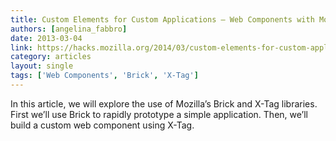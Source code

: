 ```yaml
---
title: Custom Elements for Custom Applications – Web Components with Mozilla’s Brick and X-Tag
authors: [angelina_fabbro]
date: 2013-03-04
link: https://hacks.mozilla.org/2014/03/custom-elements-for-custom-applications-web-components-with-mozillas-brick-and-x-tag/
category: articles
layout: single
tags: ['Web Components', 'Brick', 'X-Tag']
---
```


In this article, we will explore the use of Mozilla’s Brick and X-Tag libraries.
First we’ll use Brick to rapidly prototype a simple application. Then, we’ll
build a custom web component using X-Tag.
